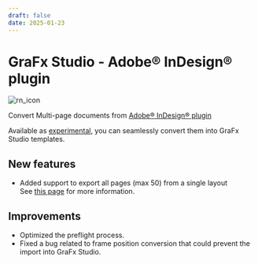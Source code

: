 ```yaml
---
draft: false
date: 2025-01-23
---
```


# GraFx Studio - Adobe® InDesign® plugin

![rn_icon](/assets/icon-GraFx-Studio.svg)

Convert Multi-page documents from [Adobe® InDesign® plugin](/GraFx-Studio/convert/Adobe-InDesign/)

Available as [experimental](/release-notes/experimental/), you can seamlessly convert them into GraFx Studio templates.

<!-- more -->

## New features

- Added support to export all pages (max 50) from a single layout  
See [this page](/GraFx-Studio/convert/Adobe-InDesign/#export-to-grafx-studio) for more information.

## Improvements

- Optimized the preflight process.
- Fixed a bug related to frame position conversion that could prevent the import into GraFx Studio.
